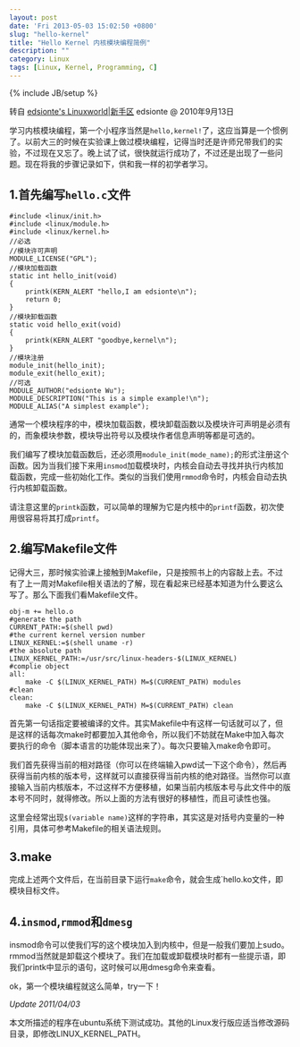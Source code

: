 ```yaml
---
layout: post
date: 'Fri 2013-05-03 15:02:50 +0800'
slug: "hello-kernel"
title: "Hello Kernel 内核模块编程简例"
description: ""
category: Linux
tags: [Linux, Kernel, Programming, C]
---
```

{% include JB/setup %}

转自 [edsionte's Linuxworld|新手区](http://edsionte.com/techblog/archives/1336) edsionte @ 2010年9月13日

学习内核模块编程，第一个小程序当然是`hello,kernel!`了，这应当算是一个惯例了。以前大三的时候在实验课上做过模块编程，记得当时还是许师兄带我们的实验，不过现在又忘了。晚上试了试，很快就运行成功了，不过还是出现了一些问题。现在将我的步骤记录如下，供和我一样的初学者学习。

## 1.首先编写`hello.c`文件

	#include <linux/init.h>
	#include <linux/module.h>
	#include <linux/kernel.h>
	//必选
	//模块许可声明
	MODULE_LICENSE("GPL");
	//模块加载函数
	static int hello_init(void)
	{
		printk(KERN_ALERT "hello,I am edsionte\n");
		return 0;
	}
	//模块卸载函数
	static void hello_exit(void)
	{
		printk(KERN_ALERT "goodbye,kernel\n");
	}
	//模块注册
	module_init(hello_init);
	module_exit(hello_exit);
	//可选
	MODULE_AUTHOR("edsionte Wu");
	MODULE_DESCRIPTION("This is a simple example!\n");
	MODULE_ALIAS("A simplest example");

通常一个模块程序的中，模块加载函数，模块卸载函数以及模块许可声明是必须有的，而象模块参数，模块导出符号以及模块作者信息声明等都是可选的。

我们编写了模块加载函数后，还必须用`module_init(mode_name);`的形式注册这个函数。因为当我们接下来用`insmod`加载模块时，内核会自动去寻找并执行内核加载函数，完成一些初始化工作。类似的当我们使用`rmmod`命令时，内核会自动去执行内核卸载函数。

请注意这里的`printk`函数，可以简单的理解为它是内核中的`printf`函数，初次使用很容易将其打成`printf`。

## 2.编写Makefile文件

记得大三，那时候实验课上接触到Makefile，只是按照书上的内容敲上去。不过有了上一周对Makefile相关语法的了解，现在看起来已经基本知道为什么要这么写了。那么下面我们看Makefile文件。

	obj-m += hello.o
	#generate the path
	CURRENT_PATH:=$(shell pwd)
	#the current kernel version number
	LINUX_KERNEL:=$(shell uname -r)
	#the absolute path
	LINUX_KERNEL_PATH:=/usr/src/linux-headers-$(LINUX_KERNEL)
	#complie object
	all:
		make -C $(LINUX_KERNEL_PATH) M=$(CURRENT_PATH) modules
	#clean
	clean:
		make -C $(LINUX_KERNEL_PATH) M=$(CURRENT_PATH) clean

首先第一句话指定要被编译的文件。其实Makefile中有这样一句话就可以了，但是这样的话每次make时都要加入其他命令，所以我们不妨就在Make中加入每次要执行的命令（脚本语言的功能体现出来了）。每次只要输入make命令即可。

我们首先获得当前的相对路径（你可以在终端输入pwd试一下这个命令），然后再获得当前内核的版本号，这样就可以直接获得当前内核的绝对路径。当然你可以直接输入当前内核版本，不过这样不方便移植，如果当前内核版本号与此文件中的版本号不同时，就得修改。所以上面的方法有很好的移植性，而且可读性也强。

这里会经常出现`$(variable name)`这样的字符串，其实这是对括号内变量的一种引用，具体可参考Makefile的相关语法规则。

## 3.make

完成上述两个文件后，在当前目录下运行`make`命令，就会生成`hello.ko文件，即模块目标文件。

## 4.`insmod`,`rmmod`和`dmesg`

insmod命令可以使我们写的这个模块加入到内核中，但是一般我们要加上sudo。rmmod当然就是卸载这个模块了。我们在加载或卸载模块时都有一些提示语，即我们printk中显示的语句，这时候可以用dmesg命令来查看。

ok，第一个模块编程就这么简单，try一下！

_Update 2011/04/03_

本文所描述的程序在ubuntu系统下测试成功。其他的Linux发行版应适当修改源码目录，即修改LINUX_KERNEL_PATH。
